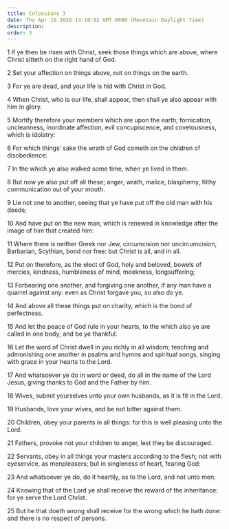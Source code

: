 ```yaml
---
title: Colossians 3
date: Thu Apr 16 2020 14:10:02 GMT-0600 (Mountain Daylight Time)
description: 
order: 3
---
```


<p>
  1 If ye then be risen with Christ, seek those things which are above, where
  Christ sitteth on the right hand of God.
</p>
<p>2 Set your affection on things above, not on things on the earth.</p>
<p>3 For ye are dead, and your life is hid with Christ in God.</p>
<p>
  4 When Christ, who is our life, shall appear, then shall ye also appear with
  him in glory.
</p>
<p>
  5 Mortify therefore your members which are upon the earth; fornication,
  uncleanness, inordinate affection, evil concupiscence, and covetousness, which
  is idolatry:
</p>
<p>
  6 For which things&#x2019; sake the wrath of God cometh on the children of
  disobedience:
</p>
<p>7 In the which ye also walked some time, when ye lived in them.</p>
<p>
  8 But now ye also put off all these; anger, wrath, malice, blasphemy, filthy
  communication out of your mouth.
</p>
<p>
  9 Lie not one to another, seeing that ye have put off the old man with his
  deeds;
</p>
<p>
  10 And have put on the new man, which is renewed in knowledge after the image
  of him that created him:
</p>
<p>
  11 Where there is neither Greek nor Jew, circumcision nor uncircumcision,
  Barbarian, Scythian, bond nor free: but Christ is all, and in all.
</p>
<p>
  12 Put on therefore, as the elect of God, holy and beloved, bowels of mercies,
  kindness, humbleness of mind, meekness, longsuffering;
</p>
<p>
  13 Forbearing one another, and forgiving one another, if any man have a
  quarrel against any: even as Christ forgave you, so also do ye.
</p>
<p>
  14 And above all these things put on charity, which is the bond of
  perfectness.
</p>
<p>
  15 And let the peace of God rule in your hearts, to the which also ye are
  called in one body; and be ye thankful.
</p>
<p>
  16 Let the word of Christ dwell in you richly in all wisdom; teaching and
  admonishing one another in psalms and hymns and spiritual songs, singing with
  grace in your hearts to the Lord.
</p>
<p>
  17 And whatsoever ye do in word or deed, do all in the name of the Lord Jesus,
  giving thanks to God and the Father by him.
</p>
<p>
  18 Wives, submit yourselves unto your own husbands, as it is fit in the Lord.
</p>
<p>19 Husbands, love your wives, and be not bitter against them.</p>
<p>
  20 Children, obey your parents in all things: for this is well pleasing unto
  the Lord.
</p>
<p>21 Fathers, provoke not your children to anger, lest they be discouraged.</p>
<p>
  22 Servants, obey in all things your masters according to the flesh; not with
  eyeservice, as menpleasers; but in singleness of heart, fearing God:
</p>
<p>
  23 And whatsoever ye do, do it heartily, as to the Lord, and not unto men;
</p>
<p>
  24 Knowing that of the Lord ye shall receive the reward of the inheritance:
  for ye serve the Lord Christ.
</p>
<p>
  25 But he that doeth wrong shall receive for the wrong which he hath done: and
  there is no respect of persons.
</p>
